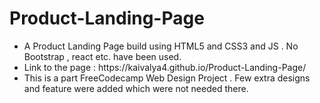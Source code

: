 # Product-Landing-Page

<p>
<ul>
  <li>A Product Landing Page build using HTML5 and CSS3 and JS . No Bootstrap , react etc. have been used.</li>
  <li>Link to the page : https://kaivalya4.github.io/Product-Landing-Page/ </li>
  <li>This is a part FreeCodecamp Web Design Project . Few extra designs and feature were added which were not needed there.</li>
</ul>
</p>
